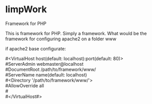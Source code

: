 # limpWork
Framework for PHP

This is framework for PHP. Simply a framework.
What would be the framework for configuring apache2 on a folder www


if apache2 base configurate:

#<VirtualHost host(default: localhost):port(default: 80)><br>
#ServerAdmin webmaster@localhost<br>
#DocumentRoot /path/to/framework/www/<br>
#ServerName name(default: localhost)<br>
#<Directory '/path/to/framework/www/'><br>
#AllowOverride all<br>
#</Directory><br>
#</VirtualHost#>
